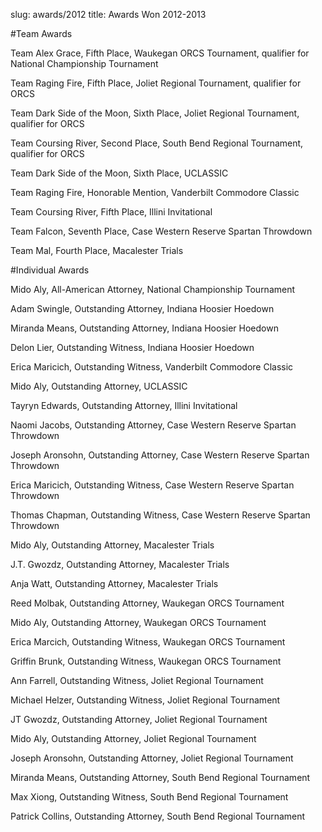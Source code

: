 slug: awards/2012
title: Awards Won 2012-2013

#Team Awards

Team Alex Grace, Fifth Place, Waukegan ORCS Tournament, qualifier for National Championship Tournament

Team Raging Fire, Fifth Place, Joliet Regional Tournament, qualifier for ORCS

Team Dark Side of the Moon, Sixth Place, Joliet Regional Tournament, qualifier for ORCS

Team Coursing River, Second Place, South Bend Regional Tournament, qualifier for ORCS

Team Dark Side of the Moon, Sixth Place, UCLASSIC

Team Raging Fire, Honorable Mention, Vanderbilt Commodore Classic

Team Coursing River, Fifth Place, Illini Invitational

Team Falcon, Seventh Place, Case Western Reserve Spartan Throwdown

Team Mal, Fourth Place, Macalester Trials



#Individual Awards

Mido Aly, All-American Attorney, National Championship Tournament

Adam Swingle, Outstanding Attorney, Indiana Hoosier Hoedown

Miranda Means, Outstanding Attorney, Indiana Hoosier Hoedown

Delon Lier, Outstanding Witness, Indiana Hoosier Hoedown

Erica Maricich, Outstanding Witness, Vanderbilt Commodore Classic

Mido Aly, Outstanding Attorney, UCLASSIC

Tayryn Edwards, Outstanding Attorney, Illini Invitational

Naomi Jacobs, Outstanding Attorney, Case Western Reserve Spartan Throwdown

Joseph Aronsohn, Outstanding Attorney, Case Western Reserve Spartan Throwdown

Erica Maricich, Outstanding Witness, Case Western Reserve Spartan Throwdown

Thomas Chapman, Outstanding Witness, Case Western Reserve Spartan Throwdown

Mido Aly, Outstanding Attorney, Macalester Trials

J.T. Gwozdz, Outstanding Attorney, Macalester Trials

Anja Watt, Outstanding Attorney, Macalester Trials

Reed Molbak, Outstanding Attorney, Waukegan ORCS Tournament

Mido Aly, Outstanding Attorney, Waukegan ORCS Tournament

Erica Marcich, Outstanding Witness, Waukegan ORCS Tournament

Griffin Brunk, Outstanding Witness, Waukegan ORCS Tournament

Ann Farrell, Outstanding Witness, Joliet Regional Tournament

Michael Helzer, Outstanding Witness, Joliet Regional Tournament

JT Gwozdz, Outstanding Attorney, Joliet Regional Tournament

Mido Aly, Outstanding Attorney, Joliet Regional Tournament

Joseph Aronsohn, Outstanding Attorney, Joliet Regional Tournament

Miranda Means, Outstanding Attorney, South Bend Regional Tournament

Max Xiong, Outstanding Witness, South Bend Regional Tournament

Patrick Collins, Outstanding Attorney, South Bend Regional Tournament

